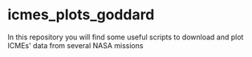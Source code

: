 # icmes_plots_goddard
In this repository you will find some useful scripts to download and plot ICMEs' data from several NASA missions
